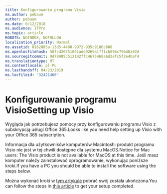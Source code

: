 ```yaml
---
title: Konfigurowanie programu Visio
ms.author: pebaum
author: pebaum
ms.date: 6/12/2018
ms.audience: ITPro
ms.topic: article
ROBOTS: NOINDEX, NOFOLLOW
localization_priority: Normal
ms.assetid: 0162885a-13d5-4400-9972-935c9186c608
ms.openlocfilehash: 58fcd20751861add0269a1f71cb896c79b48a92d
ms.sourcegitcommit: 9d78905c512192ffc4675468abd2efc5f2e4baf4
ms.translationtype: MT
ms.contentlocale: pl-PL
ms.lasthandoff: 04/23/2019
ms.locfileid: "32421466"
---
```

# <a name="setting-up-visio"></a><span data-ttu-id="943b1-102">Konfigurowanie programu Visio</span><span class="sxs-lookup"><span data-stu-id="943b1-102">Setting up Visio</span></span>

<span data-ttu-id="943b1-103">Wygląda jak potrzebujesz pomocy przy konfigurowaniu programu Visio z subskrypcją usługi Office 365.</span><span class="sxs-lookup"><span data-stu-id="943b1-103">Looks like you need help setting up Visio with your Office 365 subscription.</span></span>
  
<span data-ttu-id="943b1-104">Informacja dla użytkowników komputerów Macintosh: produkt programu Visio nie jest w tej chwili dostępne dla systemu MacOS.</span><span class="sxs-lookup"><span data-stu-id="943b1-104">Notice for Mac users: The Visio product is not available for MacOS at this time.</span></span> <span data-ttu-id="943b1-105">Jeśli masz komputer należy zainstalować oprogramowanie, wykonując poniższe kroki.</span><span class="sxs-lookup"><span data-stu-id="943b1-105">If you have a PC you should be able to install the software using the steps below.</span></span>
  
<span data-ttu-id="943b1-106">Można wykonać kroki w [tym artykule](https://support.office.com/article/f98f21e3-aa02-4827-9167-ddab5b025710.aspx) pobrać swój została ukończona.</span><span class="sxs-lookup"><span data-stu-id="943b1-106">You can follow the steps in [this article](https://support.office.com/article/f98f21e3-aa02-4827-9167-ddab5b025710.aspx) to get your setup completed.</span></span> 
  

